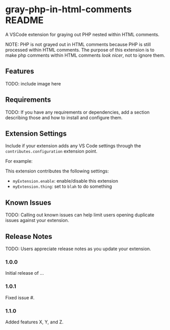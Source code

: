 # gray-php-in-html-comments README

A VSCode extension for graying out PHP nested within HTML comments.

NOTE: PHP is not grayed out in HTML comments because PHP is still processed within HTML comments. The purpose of this extension is
to make php comments within HTML comments _look nicer_, not to ignore them.

## Features

TODO: include image here

## Requirements

TODO: If you have any requirements or dependencies, add a section describing those and how to install and configure them.

## Extension Settings

Include if your extension adds any VS Code settings through the `contributes.configuration` extension point.

For example:

This extension contributes the following settings:

* `myExtension.enable`: enable/disable this extension
* `myExtension.thing`: set to `blah` to do something

## Known Issues

TODO: Calling out known issues can help limit users opening duplicate issues against your extension.

## Release Notes

TODO: Users appreciate release notes as you update your extension.

### 1.0.0

Initial release of ...

### 1.0.1

Fixed issue #.

### 1.1.0

Added features X, Y, and Z.
